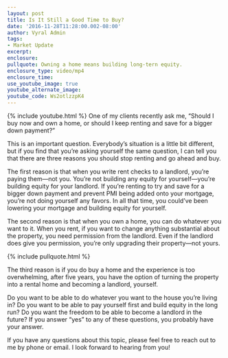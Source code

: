```yaml
---
layout: post
title: Is It Still a Good Time to Buy?
date: '2016-11-28T11:28:00.002-08:00'
author: Vyral Admin
tags:
- Market Update
excerpt:
enclosure:
pullquote: Owning a home means building long-tern equity.
enclosure_type: video/mp4
enclosure_time:
use_youtube_image: true
youtube_alternate_image:
youtube_code: Ws2otlzzpK4
---
```

{% include youtube.html %}
One of my clients recently ask me, “Should I buy now and own a home, or should I keep renting and save for a bigger down payment?”

This is an important question. Everybody’s situation is a little bit different, but if you find that you’re asking yourself the same question, I can tell you that there are three reasons you should stop renting and go ahead and buy.

The first reason is that when you write rent checks to a landlord, you’re paying them—not you. You’re not building any equity for yourself—you’re building equity for your landlord. If you’re renting to try and save for a bigger down payment and prevent PMI being added onto your mortgage, you’re not doing yourself any favors. In all that time, you could’ve been lowering your mortgage and building equity for yourself.

The second reason is that when you own a home, you can do whatever you want to it. When you rent, if you want to change anything substantial about the property, you need permission from the landlord. Even if the landlord does give you permission, you’re only upgrading their property—not yours.

{% include pullquote.html %}

The third reason is if you do buy a home and the experience is too overwhelming, after five years, you have the option of turning the property into a rental home and becoming a landlord, yourself.

Do you want to be able to do whatever you want to the house you’re living in? Do you want to be able to pay yourself first and build equity in the long run? Do you want the freedom to be able to become a landlord in the future? If you answer “yes” to any of these questions, you probably have your answer.

If you have any questions about this topic, please feel free to reach out to me by phone or email. I look forward to hearing from you!
